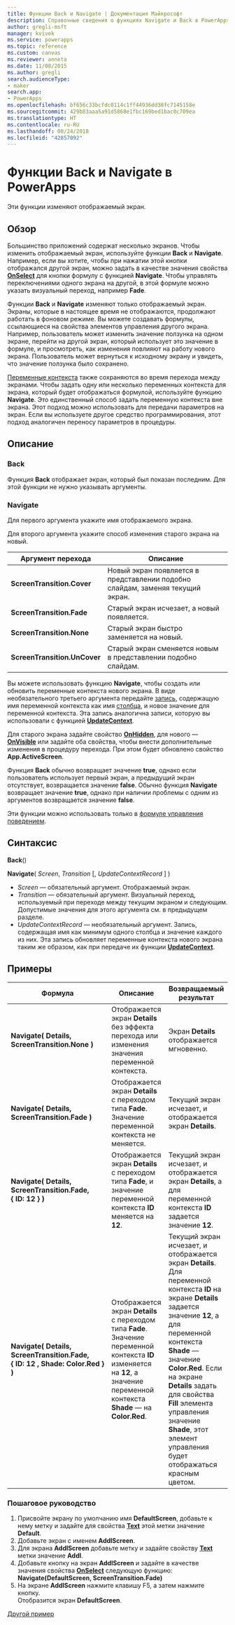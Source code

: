 ```yaml
---
title: Функции Back и Navigate | Документация Майкрософт
description: Справочные сведения о функциях Navigate и Back в PowerApps, в том числе описание синтаксиса и примеры
author: gregli-msft
manager: kvivek
ms.service: powerapps
ms.topic: reference
ms.custom: canvas
ms.reviewer: anneta
ms.date: 11/08/2015
ms.author: gregli
search.audienceType:
- maker
search.app:
- PowerApps
ms.openlocfilehash: bf656c33bcfdc0114c1ff44936dd38fc7145158e
ms.sourcegitcommit: 429b83aaa5a91d5868e1fbc169bed1bac0c709ea
ms.translationtype: HT
ms.contentlocale: ru-RU
ms.lasthandoff: 08/24/2018
ms.locfileid: "42857092"
---
```

# <a name="back-and-navigate-functions-in-powerapps"></a>Функции Back и Navigate в PowerApps
Эти функции изменяют отображаемый экран.

## <a name="overview"></a>Обзор
Большинство приложений содержат несколько экранов.  Чтобы изменить отображаемый экран, используйте функции **Back** и **Navigate**. Например, если вы хотите, чтобы при нажатии этой кнопки отображался другой экран, можно задать в качестве значения свойства **[OnSelect](../controls/properties-core.md)** для кнопки формулу с функцией **Navigate**. Чтобы управлять переключениями одного экрана на другой, в этой формуле можно указать визуальный переход, например **Fade**.  

Функции **Back** и **Navigate** изменяют только отображаемый экран. Экраны, которые в настоящее время не отображаются, продолжают работать в фоновом режиме. Вы можете создавать формулы, ссылающиеся на свойства элементов управления другого экрана. Например, пользователь может изменить значение ползунка на одном экране, перейти на другой экран, который использует это значение в формуле, и просмотреть, как изменения повлияют на работу нового экрана.  Пользователь может вернуться к исходному экрану и увидеть, что значение ползунка было сохранено.

[Переменные контекста](../working-with-variables.md#create-a-context-variable) также сохраняются во время перехода между экранами. Чтобы задать одну или несколько переменных контекста для экрана, который будет отображаться формулой, используйте функцию **Navigate**. Это единственный способ задать переменную контекста вне экрана. Этот подход можно использовать для передачи параметров на экран. Если вы используете другое средство программирования, этот подход аналогичен переносу параметров в процедуры.

## <a name="description"></a>Описание
### <a name="back"></a>Back
Функция **Back** отображает экран, который был показан последним. Для этой функции не нужно указывать аргументы.

### <a name="navigate"></a>Navigate
Для первого аргумента укажите имя отображаемого экрана.  

 Для второго аргумента укажите способ изменения старого экрана на новый.

| Аргумент перехода | Описание |
| --- | --- |
| **ScreenTransition.Cover** |Новый экран появляется в представлении подобно слайдам, заменяя текущий экран. |
| **ScreenTransition.Fade** |Старый экран исчезает, а новый появляется. |
| **ScreenTransition.None** |Старый экран быстро заменяется на новый. |
| **ScreenTransition.UnCover** |Старый экран сменяется новым в представлении подобно слайдам. |

Вы можете использовать функцию **Navigate**, чтобы создать или обновить переменные контекста нового экрана. В виде необязательного третьего аргумента передайте [запись](../working-with-tables.md#records), содержащую имя переменной контекста как имя [столбца](../working-with-tables.md#columns), и новое значение для переменной контекста.  Эта запись аналогична записи, которую вы использовали с функцией **[UpdateContext](function-updatecontext.md)**.

Для старого экрана задайте свойство **[OnHidden](../controls/control-screen.md)**, для нового — **[OnVisible](../controls/control-screen.md)** или задайте оба свойства, чтобы внести дополнительные изменения в процедуру перехода. При этом будет обновлено свойство **App.ActiveScreen**.

Функция **Back** обычно возвращает значение **true**, однако если пользователь использует первый экран, а предыдущий экран отсутствует, возвращается значение **false**.  Обычно функция **Navigate** возвращает значение **true**, однако при наличии проблемы с одним из аргументов возвращается значение **false**.

Эти функции можно использовать только в [формуле управления поведением](../working-with-formulas-in-depth.md).

## <a name="syntax"></a>Синтаксис
**Back**()

**Navigate**( *Screen*, *Transition* [, *UpdateContextRecord* ] )

* *Screen* — обязательный аргумент. Отображаемый экран.
* *Transition* — обязательный аргумент.  Визуальный переход, используемый при переходе между текущим экраном и следующим. Допустимые значения для этого аргумента см. в предыдущем разделе.
* *UpdateContextRecord* — необязательный аргумент.  Запись, содержащая имя как минимум одного столбца и значение каждого из них. Эта запись обновляет переменные контекста нового экрана таким же образом, как при передаче их функции **[UpdateContext](function-updatecontext.md)**.

## <a name="examples"></a>Примеры

| Формула | Описание | Возвращаемый результат |
| --- | --- | --- |
| **Navigate( Details, ScreenTransition.None )** |Отображается экран **Details** без эффекта перехода или изменения значения переменной контекста. |Экран **Details** отображается мгновенно. |
| **Navigate( Details, ScreenTransition.Fade )** |Отображается экран **Details** с переходом типа **Fade**.  Значение переменной контекста не меняется. |Текущий экран исчезает, и отображается экран **Details**. |
| **Navigate( Details, ScreenTransition.Fade, {&nbsp;ID:&nbsp;12&nbsp;} )** |Отображается экран **Details** с переходом типа **Fade**, и значение переменной контекста **ID** меняется на **12**. |Текущий экран исчезает, и отображается экран **Details**, а для переменной контекста **ID** задается значение **12**. |
| **Navigate( Details, ScreenTransition.Fade, {&nbsp;ID:&nbsp;12&nbsp;,&nbsp;Shade:&nbsp;Color.Red&nbsp;} )** |Отображается экран **Details** с переходом типа **Fade**. Значение переменной контекста **ID** изменяется на **12**, а значение переменной контекста **Shade** — на **Color.Red**. |Текущий экран исчезает, и отображается экран **Details**. Для переменной контекста **ID** на экране **Details** задается значение **12**, а для переменной контекста **Shade** — значение **Color.Red**. Если на экране **Details** задать для свойства **Fill** элемента управления значение **Shade**, этот элемент управления будет отображаться красным цветом. |

### <a name="step-by-step"></a>Пошаговое руководство
1. Присвойте экрану по умолчанию имя **DefaultScreen**, добавьте к нему метку и задайте для свойства **[Text](../controls/properties-core.md)** этой метки значение **Default**.
2. Добавьте экран с именем **AddlScreen**.
3. Для экрана **AddlScreen** добавьте метку и задайте свойству **[Text](../controls/properties-core.md)** метки значение **Addl**.
4. Добавьте кнопку на экран **AddlScreen** и задайте в качестве значения свойства **[OnSelect](../controls/properties-core.md)** следующую функцию:<br>**Navigate(DefaultScreen, ScreenTransition.Fade)**
5. На экране **AddlScreen** нажмите клавишу F5, а затем нажмите кнопку.<br>Отобразится экран **DefaultScreen**.

[Другой пример](../add-screen-context-variables.md)

